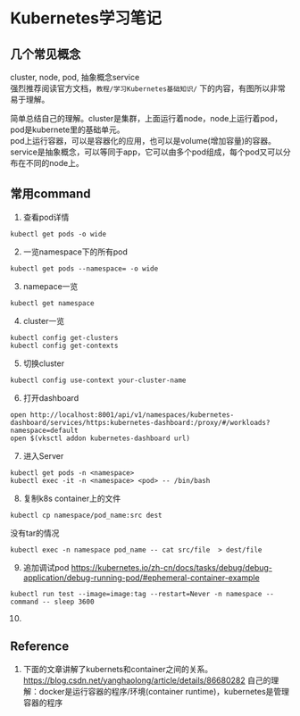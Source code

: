 # Kubernetes学习笔记
## 几个常见概念
cluster, node, pod, 抽象概念service  
强烈推荐阅读官方文档，`教程/学习Kubernetes基础知识/` 下的内容，有图所以非常易于理解。

简单总结自己的理解。cluster是集群，上面运行着node，node上运行着pod，pod是kubernete里的基础单元。  
pod上运行容器，可以是容器化的应用，也可以是volume(增加容量)的容器。  
service是抽象概念，可以等同于app，它可以由多个pod组成，每个pod又可以分布在不同的node上。


## 常用command
1. 查看pod详情
```
kubectl get pods -o wide
```
2. 一览namespace下的所有pod
```
kubectl get pods --namespace= -o wide
```
3. namepace一览
```
kubectl get namespace
```
4. cluster一览
```
kubectl config get-clusters
kubectl config get-contexts
```
5. 切换cluster
```
kubectl config use-context your-cluster-name
```
6. 打开dashboard
```
open http://localhost:8001/api/v1/namespaces/kubernetes-dashboard/services/https:kubernetes-dashboard:/proxy/#/workloads?namespace=default
open $(vksctl addon kubernetes-dashboard url)
```
7. 进入Server
```
kubectl get pods -n <namespace>
kubectl exec -it -n <namespace> <pod> -- /bin/bash
```
8. 复制k8s container上的文件
```
kubectl cp namespace/pod_name:src dest
```
没有tar的情况
```
kubectl exec -n namespace pod_name -- cat src/file  > dest/file
```
9. 追加调试pod
https://kubernetes.io/zh-cn/docs/tasks/debug/debug-application/debug-running-pod/#ephemeral-container-example
```
kubectl run test --image=image:tag --restart=Never -n namespace --command -- sleep 3600
```

10. 


## Reference
1. 下面的文章讲解了kubernets和container之间的关系。
https://blog.csdn.net/yanghaolong/article/details/86680282
自己的理解：docker是运行容器的程序/环境(container runtime)，kubernetes是管理容器的程序